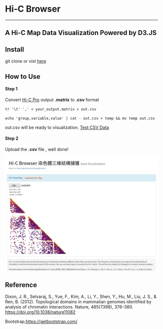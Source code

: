 
# Hi-C Browser
---
## A Hi-C Map Data Visualization Powered by D3.JS

## Install
git clone or vist [here](https://whuang022nccu.github.io/Hi-C-Browser-D3/)
## How to Use

#### Step 1

Convert [Hi-C Pro](https://github.com/nservant/HiC-Pro) output **.matrix** to **.csv** format
```
tr '\t' ',' < your_output.matrix > out.csv
```
```
echo 'group,variable,value' | cat - out.csv > temp && mv temp out.csv
```
out.csv will be ready to visualization.
[Test CSV Data](https://docs.google.com/uc?export=download&id=17L6OziQ7yI1cTFL5gv7gNuoS6OX_N9xG)
#### Step 2

Upload the **.csv** file , well done!

![image](pic.jpg)

## Reference

Dixon, J. R., Selvaraj, S., Yue, F., Kim, A., Li, Y., Shen, Y., Hu, M., Liu, J. S., & Ren, B. (2012). Topological domains in mammalian genomes identified by analysis of chromatin interactions. Nature, 485(7398), 376–380. https://doi.org/10.1038/nature11082

Bootstrap,https://getbootstrap.com/
